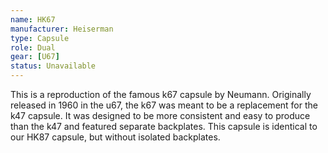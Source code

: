 ```yaml
---
name: HK67
manufacturer: Heiserman
type: Capsule
role: Dual
gear: [U67]
status: Unavailable
---
```


This is a reproduction of the famous k67 capsule by Neumann. Originally released in 1960 in the u67, the k67 was meant to be a replacement for the k47 capsule. It was designed to be more consistent and easy to produce than the k47 and featured separate backplates. This capsule is identical to our HK87 capsule, but without isolated backplates.
